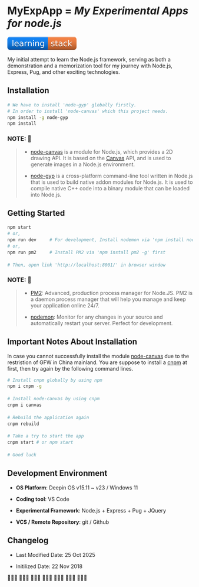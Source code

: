 # MyExpApp = _My Experimental Apps for node.js_

![myExpApp Badge](./public/images/app-badge.svg)

My initial attempt to learn the Node.js framework, serving as both a demonstration and a memorization tool for my journey with Node.js, Express, Pug, and other exciting technologies.

## Installation

```bash
# We have to install 'node-gyp' globally firstly.
# In order to install 'node-canvas' which this project needs.
npm install -g node-gyp
npm install
```

### NOTE: 💬
> 
> - [node-canvas](https://github.com/Automattic/node-canvas) is a module for Node.js, which provides a 2D drawing API. It is based on the [Canvas](https://html.spec.whatwg.org/multipage/canvas.html) API, and is used to generate images in a Node.js environment.
>
> - [node-gyp](https://github.com/nodejs/node-gyp) is a cross-platform command-line tool written in Node.js that is used to build native addon modules for Node.js. It is used to compile native C++ code into a binary module that can be loaded into Node.js.

## Getting Started

```bash
npm start
# or, 
npm run dev     # For development, Install nodemon via 'npm install nodemon -g' first
# or, 
npm run pm2     # Install PM2 via 'npm install pm2 -g' first

# Then, open link 'http://localhost:8001/' in browser window
```

### NOTE: 💬
>
> - [PM2](https://pm2.keymetrics.io/): Advanced, production process manager for Node.JS. PM2 is a daemon process manager that will help you manage and keep your application online 24/7.
>
> - [nodemon](https://nodemon.io/): Monitor for any changes in your source and automatically restart your server. Perfect for development.

## Important Notes About Installation

In case you cannot successfully install the module [node-canvas](https://github.com/Automattic/node-canvas) due to the restristion of GFW in China mainland. You are suppose to install a [cnpm](https://github.com/cnpm/cnpm) at first, then try again by the following command lines.

```bash
# Install cnpm globally by using npm
npm i cnpm -g

# Install node-canvas by using cnpm
cnpm i canvas

# Rebuild the application again
cnpm rebuild

# Take a try to start the app
cnpm start # or npm start

# Good luck
```

## Development Environment

- **OS Platform**: Deepin OS v15.11 ~ v23 / Windows 11

- **Coding tool**: VS Code

- **Experimental Framework**: Node.js + Express + Pug + JQuery

- **VCS / Remote Repository**: git / Github

## Changelog

- Last Modified Date: 25 Oct 2025

- Initilized Date: 22 Nov 2018

🔹🔹🔹 🏁🏁🏁 🔹🔹🔹 🏁🏁🏁 🔹🔹🔹 🏁🏁🏁 🔹🔹🔹
